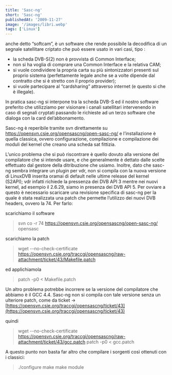 ```yaml
---
title: 'Sasc-ng'
short: 'Sasc-ng'
publishedAt: '2009-11-27'
image: '/images/libri.webp'
tags: ['Linux']
---
```


anche detto “softcam”, è un software che rende possibile la decodifica di un segnale satellitare criptato che può essere usato in vari casi, tipo :

- la scheda DVB-S(2) non è provvista  di Common Interface;
- non si ha voglia di comprare una Common Interface e la relativa CAM;
- si vuole condividere la propria carta su più sintonizzatori presenti sul proprio sistema (perfettamente legale anche se a volte dipende dal contratto che si è stretto con il proprio provider);
- si vuole partecipare al “cardsharing” attraverso internet (e questo si che è illegale).

In pratica sasc-ng si interpone tra la scheda DVB-S ed il nostro software preferito che utilizziamo per visionare i canali satellitari intervenendo in caso di segnali cryptati passando le richieste ad un terzo software che dialoga con la card del’abbonamento.

Sasc-ng è reperibile tramite svn direttamente su https://opensvn.csie.org/opensascng/open-sasc-ng/ e l’installazione è quella classica, ovvero configurazione, compilazione e compilazione dei moduli del kernel che creano una scheda sat fittizia.

L’unico problema che si può riscontrare è quello dovuto alla versione del compilatore che si intende usare, e che generalmente è dettato dalle scelte effettuato dal gestore della ditribuzione che usiamo. Inoltre, dato che sasc-ng sembra integrare un plugin per vdr, non si compila con la nuova versione di LinuxDVB inserita oramai di default nelle ultime release del kernel (S2API); vdr infatti richiede la pressenza  dei DVB API 3 mentre nei nuovi kernel, ad esempio il 2.6.29, siamo in presenza dei DVB API 5. Per ovviare a questo è necessario scaricare una revisione specifica di sasc-ng per la quale è stata realizzata una patch che permette l’utilizzo dei nuovi DVB headers, ovvero la 74. Per farlo:

scarichiamo il software

> svn co -r 74 https://opensvn.csie.org/opensascng/open-sasc-ng/ opensasc

scarichiamo la patch

> wget --no-check-certificate https://opensvn.csie.org/traccgi/opensascng/raw-attachment/ticket/43/Makefile.patch

ed applichiamola

> patch -p0 < Makefile.patch

Un altro problema potrebbe incorrere se la versione del compilatore che abbiamo è il GCC 4.4. Sasc-ng non si compila con tale versione senza un ulteriore patch, come da ticket -> [https://opensvn.csie.org/traccgi/opensascng/ticket/43](https://opensvn.csie.org/traccgi/opensascng/ticket/43)

quindi

> wget --no-check-certificate https://opensvn.csie.org/traccgi/opensascng/raw-attachment/ticket/43/gcc.patch patch -p0 < gcc.patch

A questo punto non basta far altro che compilare i sorgenti così ottenuti con i classici:

> ./configure make make module